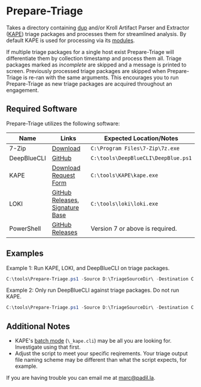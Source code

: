 # Prepare-Triage

Takes a directory containing [dup](https://tzworks.net/prototype_page.php?proto_id=37) and/or Kroll Artifact Parser and Extractor ([KAPE](https://www.kroll.com/en/services/cyber-risk/investigate-and-respond/kroll-artifact-parser-extractor-kape)) triage packages and processes them for streamlined analysis. By default KAPE is used for processing via its [modules](https://ericzimmerman.github.io/KapeDocs/#!Pages\2.2-Modules.md).

If multiple triage packages for a single host exist Prepare-Triage will differentiate them by collection timestamp and process them all. Triage packages marked as *incomplete* are skipped and a message is printed to screen. Previously processed triage packages are skipped when Prepare-Triage is re-ran with the same arguments. This encourages you to run Prepare-Triage as new triage packages are acquired throughout an engagement.

## Required Software

Prepare-Triage utilizes the following software:

|Name|Links|Expected Location/Notes|
|----|----|----|
|7-Zip|[Download](https://www.7-zip.org/download.html)|`C:\Program Files\7-Zip\7z.exe`|
|DeepBlueCLI|[GitHub](https://github.com/sans-blue-team/DeepBlueCLI)|`C:\tools\DeepBlueCLI\DeepBlue.ps1`|
|KAPE|[Download Request Form](https://www.kroll.com/en/services/cyber-risk/investigate-and-respond/kroll-artifact-parser-extractor-kape)|`C:\tools\KAPE\kape.exe`|
|LOKI|[GitHub Releases](https://github.com/Neo23x0/Loki/releases), [Signature Base](https://github.com/Neo23x0/signature-base)|`C:\tools\loki\loki.exe`|
|PowerShell|[GitHub Releases](https://github.com/PowerShell/powershell/releases)|Version 7 or above is required.|

## Examples

Example 1: Run KAPE, LOKI, and DeepBlueCLI on triage packages.

```PowerShell
C:\tools\Prepare-Triage.ps1 -Source D:\TriageSourceDir\ -Destination C:\OutputDir\ -Scans Loki,DeepBlueCLI
```

Example 2: Only run DeepBlueCLI against triage packages. Do not run KAPE.

```PowerShell
C:\tools\Prepare-Triage.ps1 -Source D:\TriageSourceDir\ -Destination C:\OutputDir\ -Scans DeepBlueCLI -NoKape
```

## Additional Notes

- KAPE's [batch mode](https://ericzimmerman.github.io/KapeDocs/#!Pages\3.1-Batch-mode.md) (`\_kape.cli`) may be all you are looking for. Investigate using that first.
- Adjust the script to meet your specific reqirements. Your triage output file naming scheme may be different than what the script expects, for example.

If you are having trouble you can email me at [marc@padil.la](mailto:marc@padil.la).